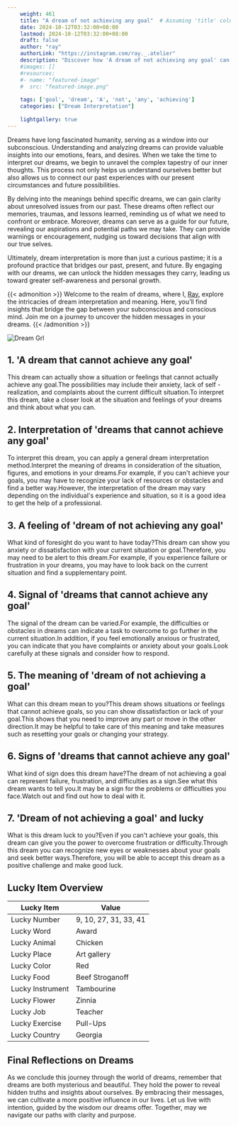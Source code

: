 ```yaml
---
    weight: 461
    title: "A dream of not achieving any goal"  # Assuming 'title' column exists
    date: 2024-10-12T03:32:00+08:00
    lastmod: 2024-10-12T03:32:00+08:00
    draft: false
    author: "ray"
    authorLink: "https://instagram.com/ray._.atelier"
    description: "Discover how 'A dream of not achieving any goal' can interpret your future and uncover its significant meanings in your life."
    #images: []
    #resources:
    #- name: "featured-image"
    #  src: "featured-image.png"
    
    tags: ['goal', 'dream', 'A', 'not', 'any', 'achieving']
    categories: ["Dream Interpretation"]
    
    lightgallery: true
---
```

    
Dreams have long fascinated humanity, serving as a window into our subconscious. Understanding and analyzing dreams can provide valuable insights into our emotions, fears, and desires. When we take the time to interpret our dreams, we begin to unravel the complex tapestry of our inner thoughts. This process not only helps us understand ourselves better but also allows us to connect our past experiences with our present circumstances and future possibilities.

By delving into the meanings behind specific dreams, we can gain clarity about unresolved issues from our past. These dreams often reflect our memories, traumas, and lessons learned, reminding us of what we need to confront or embrace. Moreover, dreams can serve as a guide for our future, revealing our aspirations and potential paths we may take. They can provide warnings or encouragement, nudging us toward decisions that align with our true selves.

Ultimately, dream interpretation is more than just a curious pastime; it is a profound practice that bridges our past, present, and future. By engaging with our dreams, we can unlock the hidden messages they carry, leading us toward greater self-awareness and personal growth.

{{< admonition >}}
Welcome to the realm of dreams, where I, [Ray](https://instagram.com/ray._.atelier), explore the intricacies of dream interpretation and meaning. Here, you’ll find insights that bridge the gap between your subconscious and conscious mind. Join me on a journey to uncover the hidden messages in your dreams.
{{< /admonition >}}

![Dream Grl](https://cdn.pixabay.com/photo/2017/11/02/03/35/gothic-2910057_1280.jpg "Dream Grl")

## 1. 'A dream that cannot achieve any goal'
This dream can actually show a situation or feelings that cannot actually achieve any goal.The possibilities may include their anxiety, lack of self -realization, and complaints about the current difficult situation.To interpret this dream, take a closer look at the situation and feelings of your dreams and think about what you can.

## 2. Interpretation of 'dreams that cannot achieve any goal'
To interpret this dream, you can apply a general dream interpretation method.Interpret the meaning of dreams in consideration of the situation, figures, and emotions in your dreams.For example, if you can't achieve your goals, you may have to recognize your lack of resources or obstacles and find a better way.However, the interpretation of the dream may vary depending on the individual's experience and situation, so it is a good idea to get the help of a professional.

## 3. A feeling of 'dream of not achieving any goal'
What kind of foresight do you want to have today?This dream can show you anxiety or dissatisfaction with your current situation or goal.Therefore, you may need to be alert to this dream.For example, if you experience failure or frustration in your dreams, you may have to look back on the current situation and find a supplementary point.

## 4. Signal of 'dreams that cannot achieve any goal'
The signal of the dream can be varied.For example, the difficulties or obstacles in dreams can indicate a task to overcome to go further in the current situation.In addition, if you feel emotionally anxious or frustrated, you can indicate that you have complaints or anxiety about your goals.Look carefully at these signals and consider how to respond.

## 5. The meaning of 'dream of not achieving a goal'
What can this dream mean to you?This dream shows situations or feelings that cannot achieve goals, so you can show dissatisfaction or lack of your goal.This shows that you need to improve any part or move in the other direction.It may be helpful to take care of this meaning and take measures such as resetting your goals or changing your strategy.

## 6. Signs of 'dreams that cannot achieve any goal'
What kind of sign does this dream have?The dream of not achieving a goal can represent failure, frustration, and difficulties as a sign.See what this dream wants to tell you.It may be a sign for the problems or difficulties you face.Watch out and find out how to deal with it.

## 7. 'Dream of not achieving a goal' and lucky
What is this dream luck to you?Even if you can't achieve your goals, this dream can give you the power to overcome frustration or difficulty.Through this dream you can recognize new eyes or weaknesses about your goals and seek better ways.Therefore, you will be able to accept this dream as a positive challenge and make good luck.

## Lucky Item Overview
| Lucky Item          | Value              |
|---------------|--------------------|
| Lucky Number        | 9, 10, 27, 31, 33, 41  |
| Lucky Word          | Award |
| Lucky Animal        | Chicken |
| Lucky Place         | Art gallery     |
| Lucky Color         | Red     |
| Lucky Food          | Beef Stroganoff      |
| Lucky Instrument    | Tambourine |
| Lucky Flower        | Zinnia    |
| Lucky Job           | Teacher       |
| Lucky Exercise      | Pull-Ups  |
| Lucky Country       | Georgia    |


##  Final Reflections on Dreams

As we conclude this journey through the world of dreams, remember that dreams are both mysterious and beautiful. They hold the power to reveal hidden truths and insights about ourselves. By embracing their messages, we can cultivate a more positive influence in our lives. Let us live with intention, guided by the wisdom our dreams offer. Together, may we navigate our paths with clarity and purpose.
